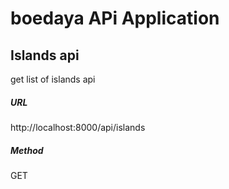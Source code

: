 # boedaya APi Application


## Islands api
get list of islands api


##### URL
http://localhost:8000/api/islands

##### Method
GET
